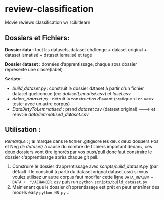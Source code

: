 
# review-classification
Movie reviews classification w/ scikitlearn

## Dossiers et Fichiers:

**Dossier data :** tout les datasets, dataset challenge + dataset original + dataset lematisé + dataset lematisé et tagé  

**Dossier dataset :**  données d’apprentissage, chaque sous dossier représente une classe(label)

**Scripts :** 

- *build_dataset.py* : construit le dossier dataset à partir d'un fichier dataset quelconque (ex: *datasetLematisé.csv*) et *label.csv*
- *delete_dataset.py* : détruit la construction d'avant (pratique si on veux tester avec un autre corpus)
- *DataDirtyToLemmatised* : prend *dataset.csv* (dataset original) ---> et renvoie *data/lemmatised_dataset.csv*


## Utilisation :
*Remarque* : j'ai marqué dans le fichier .gitignore les deux deux dossiers Pos et Neg de *dataset/* à cause du nombre de fichiers important dedans, ces deux dossiers vont être ignorés par vos push/pull donc faut construire le dossier d'apprentissage après chaque git pull.

 1. Construire le dossier d’apprentissage avec *scripts/build_dataset.py* (par défault il le construit à partir du dataset orignal dataset.csv) si vous voulez utilisez un autre corpus faut modifier cette ligne  `DATA_REVIEW = DATA +  "/ACHANGER.csv` puis run `python scripts/build_dataset.py`
 2. Maintenant que le dossier d’apprentissage est prêt on peut entraîner des models easy `python NB.py` ...